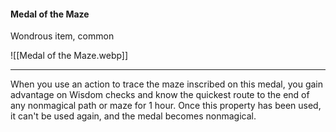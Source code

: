 #### Medal of the Maze

Wondrous item, common

![[Medal of the Maze.webp]]

---

When you use an action to trace the maze inscribed on this medal, you gain advantage on Wisdom checks and know the quickest route to the end of any nonmagical path or maze for 1 hour. Once this property has been used, it can't be used again, and the medal becomes nonmagical.